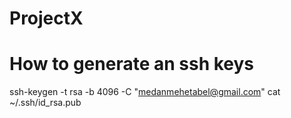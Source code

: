# ProjectX

# How to generate an ssh keys
ssh-keygen -t rsa -b 4096 -C "medanmehetabel@gmail.com"
cat ~/.ssh/id_rsa.pub
